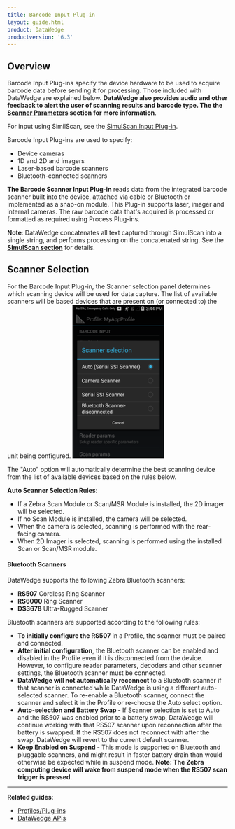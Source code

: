 ```yaml
---
title: Barcode Input Plug-in
layout: guide.html
product: DataWedge
productversion: '6.3'
---
```


## Overview

Barcode Input Plug-ins specify the device hardware to be used to acquire barcode data before sending it for processing. Those included with DataWedge are explained below. **DataWedge also provides audio and other feedback to alert the user of scanning results and barcode type. The the [Scanner Parameters](../../decoders/#scanparams) section for more information**. 

For input using SimilScan, see the [SimulScan Input Plug-in](../simulscan). 

Barcode Input Plug-ins are used to specify: 

* Device cameras 
* 1D and 2D and imagers 
* Laser-based barcode scanners 
* Bluetooth-connected scanners 

**The Barcode Scanner Input Plug-in** reads data from the integrated barcode scanner built into the device, attached via cable or Bluetooth or implemented as a snap-on module. This Plug-in supports laser, imager and internal cameras. The raw barcode data that's acquired is processed or formatted as required using Process Plug-ins. 

**Note**: DataWedge concatenates all text captured through SimulScan into a single string, and performs processing on the concatenated string. See the **[SimulScan section](../simulscan)** for details. 

## Scanner Selection
For the Barcode Input Plug-in, the Scanner selection panel determines which scanning device will be used for data capture. The list of available scanners will be based devices that are present on (or connected to) the unit being configured. 
<img style="height:350px" src="../11_select_input.png"/>
<br>

The "Auto" option will automatically determine the best scanning device from the list of available devices based on the rules below. 

**Auto Scanner Selection Rules**:
* If a Zebra Scan Module or Scan/MSR Module is installed, the 2D imager will be selected. 
* If no Scan Module is installed, the camera will be selected. 
* When the camera is selected, scanning is performed with the rear-facing camera.
* When 2D Imager is selected, scanning is performed using the installed Scan or Scan/MSR module.

#### Bluetooth Scanners
DataWedge supports the following Zebra Bluetooth scanners: 

* **RS507** Cordless Ring Scanner
* **RS6000** Ring Scanner
* **DS3678** Ultra-Rugged Scanner

Bluetooth scanners are supported according to the following rules:

* **To initially configure the RS507** in a Profile, the scanner must be paired and connected.
* **After initial configuration**, the Bluetooth scanner can be enabled and disabled in the Profile even if it is disconnected from the device. However, to configure reader parameters, decoders and other scanner settings, the Bluetooth scanner must be connected.
* **DataWedge will not automatically reconnect** to a Bluetooth scanner if that scanner is connected while DataWedge is using a different auto-selected scanner. To re-enable a Bluetooth scanner, connect the scanner and select it in the Profile or re-choose the Auto select option.
* **Auto-selection and Battery Swap -** If Scanner selection is set to Auto and the RS507 was enabled prior to a battery swap, DataWedge will continue working with that RS507 scanner upon reconnection after the battery is swapped. If the RS507 does not reconnect with after the swap, DataWedge will revert to the current default scanner.
* **Keep Enabled on Suspend -** This mode is supported on Bluetooth and pluggable scanners, and might result in faster battery drain than would otherwise be expected while in suspend mode. **Note: The Zebra computing device will wake from suspend mode when the RS507 scan trigger is pressed**.

------

**Related guides**:

* [Profiles/Plug-ins](../../profiles)
* [DataWedge APIs](../../api) 

